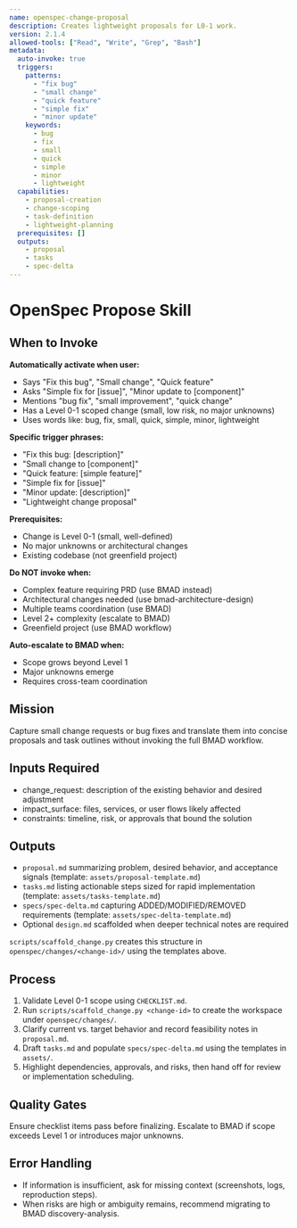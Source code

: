 ```yaml
---
name: openspec-change-proposal
description: Creates lightweight proposals for L0-1 work.
version: 2.1.4
allowed-tools: ["Read", "Write", "Grep", "Bash"]
metadata:
  auto-invoke: true
  triggers:
    patterns:
      - "fix bug"
      - "small change"
      - "quick feature"
      - "simple fix"
      - "minor update"
    keywords:
      - bug
      - fix
      - small
      - quick
      - simple
      - minor
      - lightweight
  capabilities:
    - proposal-creation
    - change-scoping
    - task-definition
    - lightweight-planning
  prerequisites: []
  outputs:
    - proposal
    - tasks
    - spec-delta
---
```


# OpenSpec Propose Skill

## When to Invoke

**Automatically activate when user:**
- Says "Fix this bug", "Small change", "Quick feature"
- Asks "Simple fix for [issue]", "Minor update to [component]"
- Mentions "bug fix", "small improvement", "quick change"
- Has a Level 0-1 scoped change (small, low risk, no major unknowns)
- Uses words like: bug, fix, small, quick, simple, minor, lightweight

**Specific trigger phrases:**
- "Fix this bug: [description]"
- "Small change to [component]"
- "Quick feature: [simple feature]"
- "Simple fix for [issue]"
- "Minor update: [description]"
- "Lightweight change proposal"

**Prerequisites:**
- Change is Level 0-1 (small, well-defined)
- No major unknowns or architectural changes
- Existing codebase (not greenfield project)

**Do NOT invoke when:**
- Complex feature requiring PRD (use BMAD instead)
- Architectural changes needed (use bmad-architecture-design)
- Multiple teams coordination (use BMAD)
- Level 2+ complexity (escalate to BMAD)
- Greenfield project (use BMAD workflow)

**Auto-escalate to BMAD when:**
- Scope grows beyond Level 1
- Major unknowns emerge
- Requires cross-team coordination

## Mission
Capture small change requests or bug fixes and translate them into concise proposals and task outlines without invoking the full BMAD workflow.

## Inputs Required
- change_request: description of the existing behavior and desired adjustment
- impact_surface: files, services, or user flows likely affected
- constraints: timeline, risk, or approvals that bound the solution

## Outputs
- `proposal.md` summarizing problem, desired behavior, and acceptance signals (template: `assets/proposal-template.md`)
- `tasks.md` listing actionable steps sized for rapid implementation (template: `assets/tasks-template.md`)
- `specs/spec-delta.md` capturing ADDED/MODIFIED/REMOVED requirements (template: `assets/spec-delta-template.md`)
- Optional `design.md` scaffolded when deeper technical notes are required

`scripts/scaffold_change.py` creates this structure in `openspec/changes/<change-id>/` using the templates above.

## Process
1. Validate Level 0-1 scope using `CHECKLIST.md`.
2. Run `scripts/scaffold_change.py <change-id>` to create the workspace under `openspec/changes/`.
3. Clarify current vs. target behavior and record feasibility notes in `proposal.md`.
4. Draft `tasks.md` and populate `specs/spec-delta.md` using the templates in `assets/`.
5. Highlight dependencies, approvals, and risks, then hand off for review or implementation scheduling.

## Quality Gates
Ensure checklist items pass before finalizing. Escalate to BMAD if scope exceeds Level 1 or introduces major unknowns.

## Error Handling
- If information is insufficient, ask for missing context (screenshots, logs, reproduction steps).
- When risks are high or ambiguity remains, recommend migrating to BMAD discovery-analysis.
